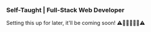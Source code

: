 
### Self-Taught | Full-Stack Web Developer

Setting this up for later, it'll be coming soon!
⚠️🚧🚧🚧🚧🚧⚠️

